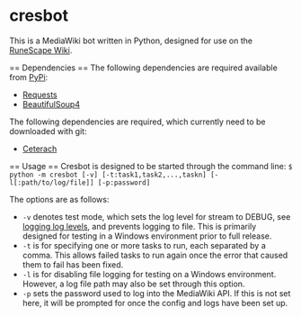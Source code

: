 cresbot
=======

This is a MediaWiki bot written in Python, designed for use on the [RuneScape Wiki](http://runescape.wikia.com/wiki/RuneScape_Wiki).

== Dependencies ==
The following dependencies are required available from [PyPi]():
* [Requests](https://pypi.python.org/pypi/requests)
* [BeautifulSoup4](https://pypi.python.org/pypi/beautifulsoup4/4.3.2)

The following dependencies are required, which currently need to be downloaded with git:
* [Ceterach](https://github.com/Riamse/ceterach)

== Usage ==
Cresbot is designed to be started through the command line:
```$ python -m cresbot [-v] [-t:task1,task2,...,taskn] [-l[:path/to/log/file]] [-p:password]```

The options are as follows:
* `-v` denotes test mode, which sets the log level for stream to DEBUG, see [logging log levels](), and prevents logging to file. This is primarily designed for testing in a Windows environment prior to full release.
* `-t` is for specifying one or more tasks to run, each separated by a comma. This allows failed tasks to run again once the error that caused them to fail has been fixed.
* `-l` is for disabling file logging for testing on a Windows environment. However, a log file path may also be set through this option.
* `-p` sets the password used to log into the MediaWiki API. If this is not set here, it will be prompted for once the config and logs have been set up.
